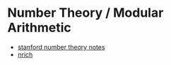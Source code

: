 # Number Theory / Modular Arithmetic
- [stanford number theory notes](https://crypto.stanford.edu/pbc/notes/numbertheory/)
- [nrich](https://nrich.maths.org/4350)
